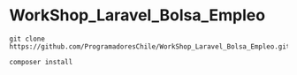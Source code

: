 # WorkShop_Laravel_Bolsa_Empleo

```
git clone https://github.com/ProgramadoresChile/WorkShop_Laravel_Bolsa_Empleo.git
```

```
composer install
```
